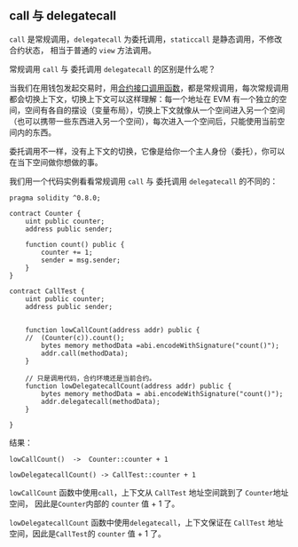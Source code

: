 ## call 与 delegatecall

`call` 是常规调用，`delegatecall` 为委托调用，`staticcall` 是静态调用，不修改合约状态， 相当于普通的 `view` 方法调用。

常规调用 `call` 与 委托调用 `delegatecall` 的区别是什么呢？

当我们在用钱包发起交易时，用[合约接口调用函数](https://decert.me/tutorial/solidity/solidity-basic/interface)，都是常规调用，每次常规调用都会切换上下文，切换上下文可以这样理解：每一个地址在 EVM 有一个独立的空间，空间有各自的摆设（变量布局），切换上下文就像从一个空间进入另一个空间（也可以携带一些东西进入另一个空间），每次进入一个空间后，只能使用当前空间内的东西。

委托调用不一样，没有上下文的切换，它像是给你一个主人身份（委托），你可以在当下空间做你想做的事。

我们用一个代码实例看看常规调用 `call` 与 委托调用 `delegatecall` 的不同的：

```solidity
pragma solidity ^0.8.0;

contract Counter {
    uint public counter;
    address public sender;

    function count() public {
        counter += 1;
        sender = msg.sender;
    }
}

contract CallTest {
    uint public counter;
    address public sender;


    function lowCallCount(address addr) public {
    //  (Counter(c)).count();
        bytes memory methodData =abi.encodeWithSignature("count()");
        addr.call(methodData);
    }

    // 只是调用代码，合约环境还是当前合约。
    function lowDelegatecallCount(address addr) public {
        bytes memory methodData = abi.encodeWithSignature("count()");
        addr.delegatecall(methodData);
    }

}
```

结果：

```livescript
lowCallCount()  ->  Counter::counter + 1   

lowDelegatecallCount() -> CallTest::counter + 1   
```



`lowCallCount` 函数中使用`call`，上下文从 `CallTest` 地址空间跳到了 `Counter`地址空间， 因此是`Counter`内部的 `counter` 值 + 1 了。

`lowDelegatecallCount` 函数中使用`delegatecall`，上下文保证在 `CallTest` 地址空间，因此是`CallTest`的 `counter` 值 + 1 了。